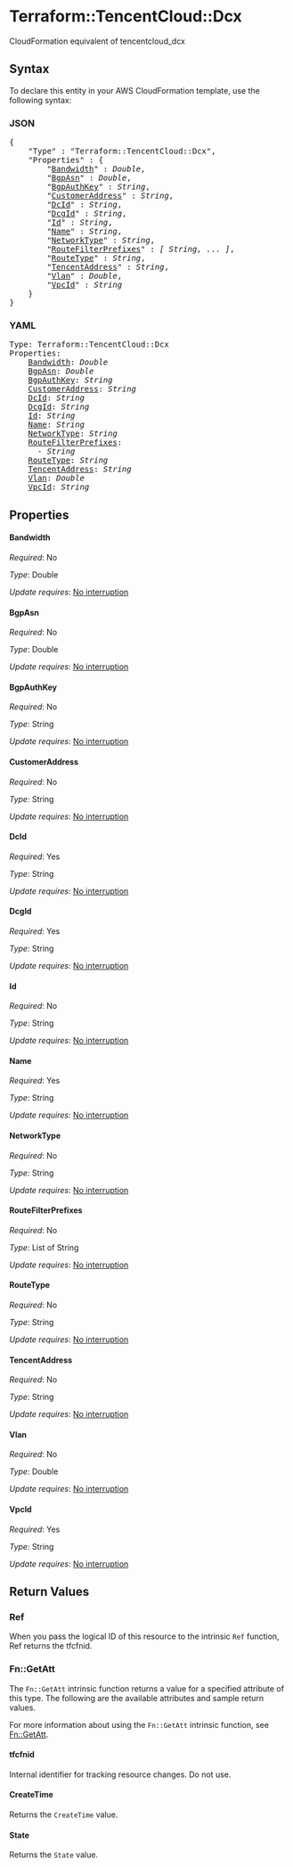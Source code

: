 # Terraform::TencentCloud::Dcx

CloudFormation equivalent of tencentcloud_dcx

## Syntax

To declare this entity in your AWS CloudFormation template, use the following syntax:

### JSON

<pre>
{
    "Type" : "Terraform::TencentCloud::Dcx",
    "Properties" : {
        "<a href="#bandwidth" title="Bandwidth">Bandwidth</a>" : <i>Double</i>,
        "<a href="#bgpasn" title="BgpAsn">BgpAsn</a>" : <i>Double</i>,
        "<a href="#bgpauthkey" title="BgpAuthKey">BgpAuthKey</a>" : <i>String</i>,
        "<a href="#customeraddress" title="CustomerAddress">CustomerAddress</a>" : <i>String</i>,
        "<a href="#dcid" title="DcId">DcId</a>" : <i>String</i>,
        "<a href="#dcgid" title="DcgId">DcgId</a>" : <i>String</i>,
        "<a href="#id" title="Id">Id</a>" : <i>String</i>,
        "<a href="#name" title="Name">Name</a>" : <i>String</i>,
        "<a href="#networktype" title="NetworkType">NetworkType</a>" : <i>String</i>,
        "<a href="#routefilterprefixes" title="RouteFilterPrefixes">RouteFilterPrefixes</a>" : <i>[ String, ... ]</i>,
        "<a href="#routetype" title="RouteType">RouteType</a>" : <i>String</i>,
        "<a href="#tencentaddress" title="TencentAddress">TencentAddress</a>" : <i>String</i>,
        "<a href="#vlan" title="Vlan">Vlan</a>" : <i>Double</i>,
        "<a href="#vpcid" title="VpcId">VpcId</a>" : <i>String</i>
    }
}
</pre>

### YAML

<pre>
Type: Terraform::TencentCloud::Dcx
Properties:
    <a href="#bandwidth" title="Bandwidth">Bandwidth</a>: <i>Double</i>
    <a href="#bgpasn" title="BgpAsn">BgpAsn</a>: <i>Double</i>
    <a href="#bgpauthkey" title="BgpAuthKey">BgpAuthKey</a>: <i>String</i>
    <a href="#customeraddress" title="CustomerAddress">CustomerAddress</a>: <i>String</i>
    <a href="#dcid" title="DcId">DcId</a>: <i>String</i>
    <a href="#dcgid" title="DcgId">DcgId</a>: <i>String</i>
    <a href="#id" title="Id">Id</a>: <i>String</i>
    <a href="#name" title="Name">Name</a>: <i>String</i>
    <a href="#networktype" title="NetworkType">NetworkType</a>: <i>String</i>
    <a href="#routefilterprefixes" title="RouteFilterPrefixes">RouteFilterPrefixes</a>: <i>
      - String</i>
    <a href="#routetype" title="RouteType">RouteType</a>: <i>String</i>
    <a href="#tencentaddress" title="TencentAddress">TencentAddress</a>: <i>String</i>
    <a href="#vlan" title="Vlan">Vlan</a>: <i>Double</i>
    <a href="#vpcid" title="VpcId">VpcId</a>: <i>String</i>
</pre>

## Properties

#### Bandwidth

_Required_: No

_Type_: Double

_Update requires_: [No interruption](https://docs.aws.amazon.com/AWSCloudFormation/latest/UserGuide/using-cfn-updating-stacks-update-behaviors.html#update-no-interrupt)

#### BgpAsn

_Required_: No

_Type_: Double

_Update requires_: [No interruption](https://docs.aws.amazon.com/AWSCloudFormation/latest/UserGuide/using-cfn-updating-stacks-update-behaviors.html#update-no-interrupt)

#### BgpAuthKey

_Required_: No

_Type_: String

_Update requires_: [No interruption](https://docs.aws.amazon.com/AWSCloudFormation/latest/UserGuide/using-cfn-updating-stacks-update-behaviors.html#update-no-interrupt)

#### CustomerAddress

_Required_: No

_Type_: String

_Update requires_: [No interruption](https://docs.aws.amazon.com/AWSCloudFormation/latest/UserGuide/using-cfn-updating-stacks-update-behaviors.html#update-no-interrupt)

#### DcId

_Required_: Yes

_Type_: String

_Update requires_: [No interruption](https://docs.aws.amazon.com/AWSCloudFormation/latest/UserGuide/using-cfn-updating-stacks-update-behaviors.html#update-no-interrupt)

#### DcgId

_Required_: Yes

_Type_: String

_Update requires_: [No interruption](https://docs.aws.amazon.com/AWSCloudFormation/latest/UserGuide/using-cfn-updating-stacks-update-behaviors.html#update-no-interrupt)

#### Id

_Required_: No

_Type_: String

_Update requires_: [No interruption](https://docs.aws.amazon.com/AWSCloudFormation/latest/UserGuide/using-cfn-updating-stacks-update-behaviors.html#update-no-interrupt)

#### Name

_Required_: Yes

_Type_: String

_Update requires_: [No interruption](https://docs.aws.amazon.com/AWSCloudFormation/latest/UserGuide/using-cfn-updating-stacks-update-behaviors.html#update-no-interrupt)

#### NetworkType

_Required_: No

_Type_: String

_Update requires_: [No interruption](https://docs.aws.amazon.com/AWSCloudFormation/latest/UserGuide/using-cfn-updating-stacks-update-behaviors.html#update-no-interrupt)

#### RouteFilterPrefixes

_Required_: No

_Type_: List of String

_Update requires_: [No interruption](https://docs.aws.amazon.com/AWSCloudFormation/latest/UserGuide/using-cfn-updating-stacks-update-behaviors.html#update-no-interrupt)

#### RouteType

_Required_: No

_Type_: String

_Update requires_: [No interruption](https://docs.aws.amazon.com/AWSCloudFormation/latest/UserGuide/using-cfn-updating-stacks-update-behaviors.html#update-no-interrupt)

#### TencentAddress

_Required_: No

_Type_: String

_Update requires_: [No interruption](https://docs.aws.amazon.com/AWSCloudFormation/latest/UserGuide/using-cfn-updating-stacks-update-behaviors.html#update-no-interrupt)

#### Vlan

_Required_: No

_Type_: Double

_Update requires_: [No interruption](https://docs.aws.amazon.com/AWSCloudFormation/latest/UserGuide/using-cfn-updating-stacks-update-behaviors.html#update-no-interrupt)

#### VpcId

_Required_: Yes

_Type_: String

_Update requires_: [No interruption](https://docs.aws.amazon.com/AWSCloudFormation/latest/UserGuide/using-cfn-updating-stacks-update-behaviors.html#update-no-interrupt)

## Return Values

### Ref

When you pass the logical ID of this resource to the intrinsic `Ref` function, Ref returns the tfcfnid.

### Fn::GetAtt

The `Fn::GetAtt` intrinsic function returns a value for a specified attribute of this type. The following are the available attributes and sample return values.

For more information about using the `Fn::GetAtt` intrinsic function, see [Fn::GetAtt](https://docs.aws.amazon.com/AWSCloudFormation/latest/UserGuide/intrinsic-function-reference-getatt.html).

#### tfcfnid

Internal identifier for tracking resource changes. Do not use.

#### CreateTime

Returns the <code>CreateTime</code> value.

#### State

Returns the <code>State</code> value.

